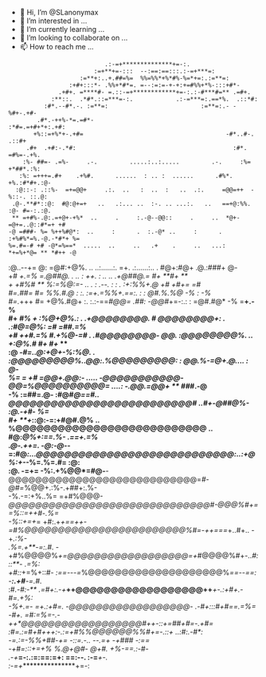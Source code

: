- 👋 Hi, I’m @SLanonymax
- 👀 I’m interested in ...
- 🌱 I’m currently learning ...
- 💞️ I’m looking to collaborate on ...
- 📫 How to reach me ...

<!---
SLanonymax/SLanonymax is a ✨ special ✨ repository because its `README.md` (this file) appears on your GitHub profile.
You can click the Preview link to take a look at your changes.
--->
                               .:-=+**************+=-:.                                 
                            :=+**+=-:::  --:==:==:::.:-=+***=:                            
                        :=**+:..+.##=%=  %%=%%*+%*#%-%=*+=:.:=**=:                        
                     :+#+:::*- .%%+*#*=. =--:=:=-+-+:+=#%%+*%-:::+#*-                     
                  .+#+. =****#- =.::-=+************+=-:.:-#***#=** .=#+.                  
                :**::.  .*#*.::=***=-:.            .:-=***=:.==*%.  .::*#:                
              :#*.--#*.-. :=**=:                          :=**=:.- -%#+-.+#-              
            .#*.-++%-*=.=#*-                                  :*#=.=+#+*+:.+#:            
           +%::=+%*+-.+#=                                        -#*..#-. .::#+           
         .#+  .+#:-.*#:                                            :#*. =#%=-.+%.         
        :%- ##=- .=%-     .-.         .....:..:.....         .-.     :%= +*##*.:%:        
       :%: =+++=.#+    .+%#.      ......  : .. :  ......      .#%*.    +%.:#*#+.:@-       
      :@::-: .::%-  =+=@@+     .:.  ..   :  ..  :   ..  .:.     =@@=++  -%::-. ::.@:      
     .@-.**#*::@:  #@:@+=+   ..   .:... ..  :-. .. ...:.   ..   ==+@:%%. :@- #=-:.:@.     
     ** =+#%-.@:.=+@+-+%*  ..     .     :.-@--@@::     .     ..  *@+-=@+=..@::#*=+ +#     
    -@ =###- %= %++%#@*:  ..     :      .  :.-@* ..     :      .  :+%#%*=%.-@.-*#*+ %=    
    %=.#=-# +# -@*=%==*  .....  ..     ..   .+    .     ..   ...:  *+=%+*@= ** *#++ -@    
   :@..--+= @: =@#:+@%. ..    ..:......:.   =+.  .:......:..     .  #@+:#@+ .@.:###+ @-   
   +# ***+.=% =.@##@*.  .      ..      :    ++.   :      ..      .. .+@##@.= #+ **#+ **   
   *+ +#%# ** %:=%@:=- ..      .       :   .--.   :       :       . :+:%%+.@ +# +#+= =#   
   #=.##*= #= %%.#.*@  :       :.      :=+.=%%+.==:.      :       :  @#.%.%@ -% :    -%   
   #=.*+++ #= +@%.#@+  :.      :.:-==*#@@= .##: -@@#*+=-:.:       :  =@#.#@* -% =**+.-%   
   #+ *#%* *+ :%@+@%.: .       .+@@@@@@@@.  *#   @@@@@@@@+:       . .:#@=@%: =# =*##.=%   
   +# *++#.=% #.+%@-=#  .      .#@@@@@@@@-  @@. :@@@@@@@@%.      .. *+:@%*.# #+ #*+* **   
   :@ -*#=..@:+@+-%:%@. .      :@@@@@@@@@%..@@:.%@@@@@@@@@:      :  @@.%-=@+.@.... : @-   
    %=    = +# =@@+.@@:- ..... -@@@@@@@@@@@-@@=%@@@@@@@@@@= ....: -.@@.=@@+ ** ##*#.-@    
    -% :=##=.@- :#@#*@==#..    *@@@@@@@@@@@@@@@@@@@@@@@@@@#    ..#+-@##@%- :@.-+*#- %=    
     #+ **+*::@:-=:+#@#.@% ..  %@@@@@@@@@@@@@@@@@@@@@@@@@@@  .. #@:*@%+:==.%- .==+.=%     
     .@-.++=. -@:-@*--=:#@*:...@@@@@@@@@@@@@@@@@@@@@@@@@@@@:..:+@%:+--*%=.%=.*#*= :@:     
      :@. -=+= -%:.+%@@*=#@-**-@@@@@@@@@@@@@@@@@@@@@@@@@@@@=*#-@#=*%@@+.:%-.+##+:.%-      
       -%.-=:+%..%=  =+#%@@@-*@@@@@@@@@@@@@@@@@@@@@@@@@@@@@@#-@@@%#+=  =%::=++#-.%=       
        -%::+=+*= +#:.+*+==++-=#%@@@@@@@@@@@@@@@@@@@@@@@@%#=-++===*+..#+.. -+*.:%-        
         .%=.+**-=:.#*. -+#%@@@@%*+=@@@@@@@@@@@@@@@@@@=+*#@@@@%#+-..*#:::**- .=%:         
           +#::*+=%+::*#- :==---=*%@@@@@@@@@@@@@@@@@@@@%*==--==: -**:.+#**-=.#*.          
            :#*.-#:-** .=#+:.-+***++@@@@@@@@@@@@@@@@@@++***+-.:+#+.-**#**=.+%:            
              -%+.=*-  =+.:+#*=.   -@@@@@@@@@@@@@@@@@@-   .-*#+:::#*+#==.=%=              
                -#+.  =#:=%=-.-+**+*@@@@@@@@@@@@@@@@@@#+**+-::+=##+#=-.+#=                
                  :*#=.:=#+*#+++:-.:=+*#%%@@@@@@%%#*+=-.::+ ..:#**:.-#*:                  
                     -**=.:=-%%+##-+= -::=.-.. --.=+ -*+###*   -:=**=                     
                        -+#*=:::+=+%  %.@+*@#- @+**#. +%-==.:-*#*-                        
                           .-+***=-:.:=:==:=+: ==:--. :-=***+-.                           
                                 :-=+****************+=-:           
